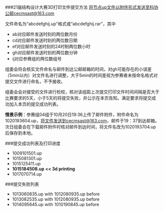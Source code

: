 ###21届结构设计大赛3D打印文件提交方法
将节点up文件以附件形式发送至科协公邮cecmsast@163.com

文件命名为“abcdefghij.up”格式或“abcdefghij.rar”，其中
- ab对应邮件发送时刻的两位数月份
- cd对应邮件发送时刻的两位数日期
- ef对应邮件发送时刻的24时制两位数小时
- gh对应邮件发送时刻的两位数分钟
- ij对应参赛组的两位数组号

组委会将会核实文件命名与邮件到达公邮邮箱的时间，对gh可能存在的小误差（5min以内）对文件名进行调整，大于5min的时间差视为参赛者未按命名格式对提交文件进行命名，不予接收。

组委会会对接受的文件进行检校，核对该组距上次提交打印文件时间间隔是否大于比赛要求的5天，小于5天的将提交失败，并公示在本页告知。满足要求将提交成功加入本页的提交成功列表。

**情景示例**：参赛组04组于10月20日19:36上传了邮件附件，附件命名为1020193604.up，将文件发送到cecmsast@163.com，邮件于19：37到达邮箱。次日组委会在下载邮件附件时核对邮件到达时间，将文件名改为1020193704.up后保存到本地。

###提交成功列表及打印进度
- 1009101501.up
- 1015081301.up
- 1015125411.up
- **1015184508.up  << 3d printing**
- 1017070714.up

###提交失败列表
- 1013060835.up with 1012080935.up before
- 1013082535.up with 1012080935.up before
- 1014095645.up with 1010190845.up before
